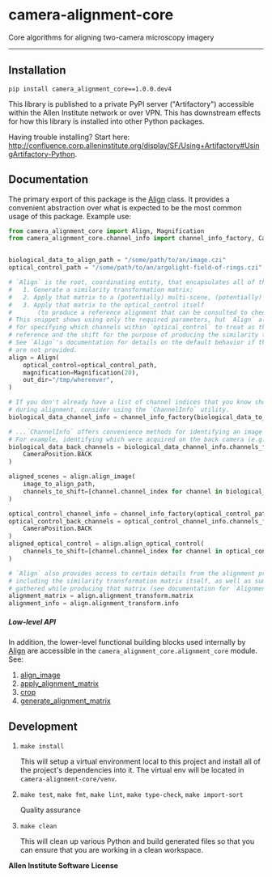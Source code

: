 # camera-alignment-core


Core algorithms for aligning two-camera microscopy imagery

---


## Installation

`pip install camera_alignment_core==1.0.0.dev4`<br>

This library is published to a private PyPI server ("Artifactory") accessible within the Allen Institute network or over VPN. This has downstream effects for how this library is installed into other Python packages.

Having trouble installing? Start here: http://confluence.corp.alleninstitute.org/display/SF/Using+Artifactory#UsingArtifactory-Python.


## Documentation

The primary export of this package is the [Align](https://aics-int.github.io/camera-alignment-core/camera_alignment_core.html#camera_alignment_core.align.Align) class.
It provides a convenient abstraction over what is expected to be the most common usage of this package. Example use:
```python
from camera_alignment_core import Align, Magnification
from camera_alignment_core.channel_info import channel_info_factory, CameraPosition


biological_data_to_align_path = "/some/path/to/an/image.czi"
optical_control_path = "/some/path/to/an/argolight-field-of-rings.czi"

# `Align` is the root, coordinating entity, that encapsulates all of the steps to:
#   1. Generate a similarity transformation matrix;
#   2. Apply that matrix to a (potentially) multi-scene, (potentially) multi-timepoint biological image;
#   3. Apply that matrix to the optical_control itself
#       (to produce a reference alignment that can be consulted to check on alignment quality).
# This snippet shows using only the required parameters, but `Align` also takes optional keyword arguments
# for specifying which channels within `optical_control` to treat as the
# reference and the shift for the purpose of producing the similarity transformation matrix.
# See `Align`'s documentation for details on the default behavior if these optional arguments
# are not provided.
align = Align(
    optical_control=optical_control_path,
    magnification=Magnification(20),
    out_dir="/tmp/whereever",
)

# If you don't already have a list of channel indices that you know should be shifted
# during alignment, consider using the `ChannelInfo` utility.
biological_data_channel_info = channel_info_factory(biological_data_to_align_path)

# ...`ChannelInfo` offers convenience methods for identifying an image's channels.
# For example, identifying which were acquired on the back camera (e.g.: Brightfield, CMDRP).
biological_data_back_channels = biological_data_channel_info.channels_from_camera_position(
    CameraPosition.BACK
)

aligned_scenes = align.align_image(
    image_to_align_path,
    channels_to_shift=[channel.channel_index for channel in biological_data_back_channels]
)

optical_control_channel_info = channel_info_factory(optical_control_path)
optical_control_back_channels = optical_control_channel_info.channels_from_camera_position(
    CameraPosition.BACK
)
aligned_optical_control = align.align_optical_control(
    channels_to_shift=[channel.channel_index for channel in optical_control_back_channels]
)

# `Align` also provides access to certain details from the alignment process,
# including the similarity transformation matrix itself, as well as summary information
# gathered while producing that matrix (see documentation for `AlignmentInfo` for more details).
alignment_matrix = align.alignment_transform.matrix
alignment_info = align.alignment_transform.info
```

##### Low-level API
In addition, the lower-level functional building blocks used internally by [Align](https://aics-int.github.io/camera-alignment-core/camera_alignment_core.html#camera_alignment_core.align.Align) are accessible in the `camera_alignment_core.alignment_core` module. See:
1. [align_image](https://aics-int.github.io/camera-alignment-core/camera_alignment_core.html#camera_alignment_core.alignment_core.align_image)
1. [apply_alignment_matrix](https://aics-int.github.io/camera-alignment-core/camera_alignment_core.html#camera_alignment_core.alignment_core.apply_alignment_matrix)
1. [crop](https://aics-int.github.io/camera-alignment-core/camera_alignment_core.html#camera_alignment_core.alignment_core.crop)
1. [generate_alignment_matrix](https://aics-int.github.io/camera-alignment-core/camera_alignment_core.html#camera_alignment_core.alignment_core.generate_alignment_matrix)


## Development

1. `make install`

    This will setup a virtual environment local to this project and install all of the
    project's dependencies into it. The virtual env will be located in `camera-alignment-core/venv`.

2. `make test`, `make fmt`, `make lint`, `make type-check`, `make import-sort`

    Quality assurance

3. `make clean`

    This will clean up various Python and build generated files so that you can ensure
    that you are working in a clean workspace.


**Allen Institute Software License**

